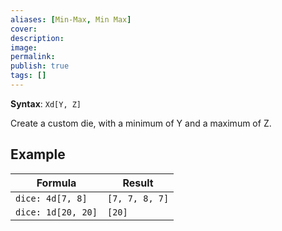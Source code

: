 ```yaml
---
aliases: [Min-Max, Min Max]
cover: 
description: 
image: 
permalink: 
publish: true
tags: []
---
```


**Syntax**: `Xd[Y, Z]`

Create a custom die, with a minimum of Y and a maximum of Z.

## Example

| Formula            | Result         |
| ------------------ | -------------- |
| `dice: 4d[7, 8]`   | `[7, 7, 8, 7]` |
| `dice: 1d[20, 20]` | `[20]`         |

